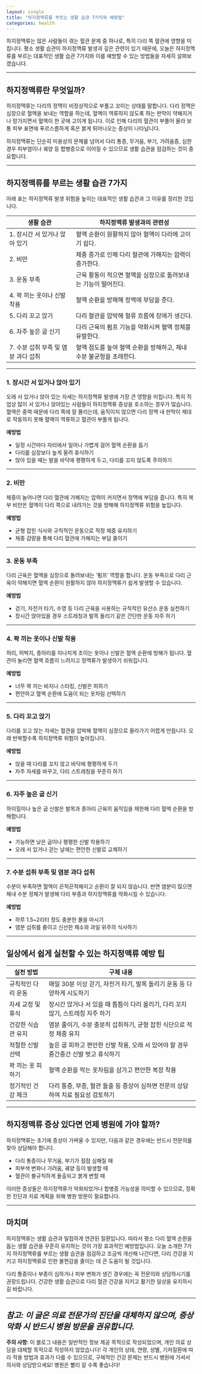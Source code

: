 ```yaml
---
layout: single
title: "하지정맥류를 부르는 생활 습관 7가지와 예방법"
categories: health
---
```

하지정맥류는 많은 사람들이 겪는 혈관 문제 중 하나로, 특히 다리 쪽 혈관에 영향을 미칩니다. 평소 생활 습관이 하지정맥류 발생과 깊은 관련이 있기 때문에, 오늘은 하지정맥류를 부르는 대표적인 생활 습관 7가지와 이를 예방할 수 있는 방법들을 자세히 살펴보겠습니다.  

---

## 하지정맥류란 무엇일까?  

하지정맥류는 다리의 정맥이 비정상적으로 부풀고 꼬이는 상태를 말합니다. 다리 정맥은 심장으로 혈액을 보내는 역할을 하는데, 혈액이 역류하지 않도록 하는 판막이 약해지거나 망가지면서 혈액이 한 곳에 고이게 됩니다. 이로 인해 다리의 혈관이 부풀어 올라 보통 피부 표면에 푸르스름하게 혹은 붉게 튀어나오는 증상이 나타납니다.  

하지정맥류는 단순히 미용상의 문제를 넘어서 다리 통증, 무거움, 부기, 가려움증, 심한 경우 피부염이나 궤양 등 합병증으로 이어질 수 있으므로 생활 습관을 점검하는 것이 중요합니다.  

---

## 하지정맥류를 부르는 생활 습관 7가지  

아래 표는 하지정맥류 발생 위험을 높이는 대표적인 생활 습관과 그 이유를 정리한 것입니다.  

| 생활 습관                     | 하지정맥류 발생과의 관련성                                    |
|----------------------------|--------------------------------------------------------|
| 1. 장시간 서 있거나 앉아 있기       | 혈액 순환이 원활하지 않아 혈액이 다리에 고이기 쉽다.                   |
| 2. 비만                        | 체중 증가로 인해 다리 혈관에 가해지는 압력이 증가한다.                     |
| 3. 운동 부족                   | 근육 활동이 적으면 혈액을 심장으로 돌려보내는 기능이 떨어진다.              |
| 4. 꽉 끼는 옷이나 신발 착용        | 혈액 순환을 방해해 정맥에 부담을 준다.                                  |
| 5. 다리 꼬고 앉기                | 다리 혈관을 압박해 혈류 흐름에 장애가 생긴다.                             |
| 6. 자주 높은 굽 신기              | 다리 근육의 펌프 기능을 약화시켜 혈액 정체를 유발한다.                      |
| 7. 수분 섭취 부족 및 염분 과다 섭취 | 혈액 점도를 높여 혈액 순환을 방해하고, 체내 수분 불균형을 초래한다.            |

---

### 1. 장시간 서 있거나 앉아 있기  

오래 서 있거나 앉아 있는 자세는 하지정맥류 발생에 가장 큰 영향을 미칩니다. 특히 직업상 많이 서 있거나 앉아있는 사람들이 하지정맥류 증상을 호소하는 경우가 많습니다. 혈액은 중력 때문에 다리 쪽에 잘 몰리는데, 움직이지 않으면 다리 정맥 내 판막이 제대로 작동하지 못해 혈액이 역류하고 혈관이 부풀게 됩니다.  

**예방법**  
- 일정 시간마다 자리에서 일어나 가볍게 걸어 혈액 순환을 돕기  
- 다리를 심장보다 높게 올려 휴식하기  
- 앉아 있을 때는 발을 바닥에 평평하게 두고, 다리를 꼬지 않도록 주의하기  

---

### 2. 비만  

체중이 늘어나면 다리 혈관에 가해지는 압력이 커지면서 정맥에 부담을 줍니다. 특히 복부 비만은 혈액이 다리 쪽으로 내려가는 것을 방해해 하지정맥류 위험을 높입니다.  

**예방법**  
- 균형 잡힌 식사와 규칙적인 운동으로 적정 체중 유지하기  
- 체중 감량을 통해 다리 혈관에 가해지는 부담 줄이기  

---

### 3. 운동 부족  

다리 근육은 혈액을 심장으로 돌려보내는 ‘펌프’ 역할을 합니다. 운동 부족으로 다리 근육이 약해지면 혈액 순환이 원활하지 않아 하지정맥류가 쉽게 발생할 수 있습니다.  

**예방법**  
- 걷기, 자전거 타기, 수영 등 다리 근육을 사용하는 규칙적인 유산소 운동 실천하기  
- 장시간 앉아있을 경우 스트레칭과 발목 돌리기 같은 간단한 운동 자주 하기  

---

### 4. 꽉 끼는 옷이나 신발 착용  

허리, 허벅지, 종아리를 지나치게 조이는 옷이나 신발은 혈액 순환에 방해가 됩니다. 혈관이 눌리면 혈액 흐름이 느려지고 정맥류가 발생하기 쉬워집니다.  

**예방법**  
- 너무 꽉 끼는 바지나 스타킹, 신발은 피하기  
- 편안하고 혈액 순환에 도움이 되는 옷차림 선택하기  

---

### 5. 다리 꼬고 앉기  

다리를 꼬고 앉는 자세는 혈관을 압박해 혈액이 심장으로 올라가기 어렵게 만듭니다. 오래 반복할수록 하지정맥류 위험이 높아집니다.  

**예방법**  
- 앉을 때 다리를 꼬지 않고 바닥에 평평하게 두기  
- 자주 자세를 바꾸고, 다리 스트레칭을 꾸준히 하기  

---

### 6. 자주 높은 굽 신기  

하이힐이나 높은 굽 신발은 발목과 종아리 근육의 움직임을 제한해 다리 혈액 순환을 방해합니다.  

**예방법**  
- 가능하면 낮은 굽이나 평평한 신발 착용하기  
- 오래 서 있거나 걷는 날에는 편안한 신발로 교체하기  

---

### 7. 수분 섭취 부족 및 염분 과다 섭취  

수분이 부족하면 혈액이 끈적끈적해지고 순환이 잘 되지 않습니다. 반면 염분이 많으면 체내 수분 정체가 발생해 다리 부종과 하지정맥류를 악화시킬 수 있습니다.  

**예방법**  
- 하루 1.5~2리터 정도 충분한 물을 마시기  
- 염분 섭취를 줄이고 신선한 채소와 과일 위주의 식사하기  

---

## 일상에서 쉽게 실천할 수 있는 하지정맥류 예방 팁  

| 실천 방법              | 구체 내용                                                     |
|---------------------|-----------------------------------------------------------|
| 규칙적인 다리 운동       | 매일 30분 이상 걷기, 자전거 타기, 발목 돌리기 운동 등 다양하게 시도하기               |
| 자세 교정 및 휴식        | 장시간 앉거나 서 있을 때 틈틈이 다리 올리기, 다리 꼬지 않기, 스트레칭 자주 하기            |
| 건강한 식습관 유지       | 염분 줄이기, 수분 충분히 섭취하기, 균형 잡힌 식단으로 적정 체중 유지                      |
| 적절한 신발 선택        | 높은 굽 피하고 편안한 신발 착용, 오래 서 있어야 할 경우 중간중간 신발 벗고 휴식하기            |
| 꽉 끼는 옷 피하기        | 혈액 순환을 막는 옷차림을 삼가고 편안한 복장 착용                                     |
| 정기적인 건강 체크       | 다리 통증, 부종, 혈관 돌출 등 증상이 심하면 전문의 상담하여 치료 필요성 검토하기               |

---

## 하지정맥류 증상 있다면 언제 병원에 가야 할까?  

하지정맥류는 초기에 증상이 가벼울 수 있지만, 다음과 같은 경우에는 반드시 전문의를 찾아 상담해야 합니다.  

- 다리 통증이나 무거움, 부기가 점점 심해질 때  
- 피부색 변화나 가려움, 궤양 등이 발생할 때  
- 혈관이 불규칙하게 돌출되고 붉게 변할 때  

이러한 증상들은 하지정맥류가 악화되었거나 합병증 가능성을 의미할 수 있으므로, 정확한 진단과 치료 계획을 위해 병원 방문이 필요합니다.  

---

## 마치며  

하지정맥류는 생활 습관과 밀접하게 연관된 질환입니다. 따라서 평소 다리 혈액 순환을 돕는 생활 습관을 꾸준히 유지하는 것이 가장 효과적인 예방법입니다. 오늘 소개한 7가지 하지정맥류를 부르는 생활 습관을 점검하고 조금씩 개선해 나간다면, 다리 건강을 지키고 하지정맥류로 인한 불편감을 줄이는 데 큰 도움이 될 것입니다.  

다리 통증이나 부종이 심하거나 피부 변화가 생긴 경우에는 꼭 전문의와 상담하시기를 권장드립니다. 건강한 생활 습관으로 다리 혈관 건강을 지키고 활기찬 일상을 유지하시길 바랍니다.  

---

*참고: 이 글은 의료 전문가의 진단을 대체하지 않으며, 증상 악화 시 반드시 병원 방문을 권유합니다.*
---

**주의 사항**: 이 블로그 내용은 일반적인 정보 제공 목적으로 작성되었으며, 개인 의료 상담을 대체할 목적으로 작성하지 않았습니다! 각 개인의 상태, 연령, 성별, 기저질환에 따라 적용 방법과 효과가 다를 수 있으므로, 구체적인 건강 문제는 반드시 병원에 가셔서 의사와 상담받으세요! 병원은 빨리 갈 수록 좋습니다!
